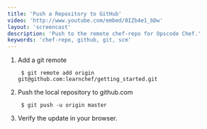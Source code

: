 ```yaml
---
title: 'Push a Repository to GitHub'
video: 'http://www.youtube.com/embed/8IZb4e1_bDw'
layout: 'screencast'
description: 'Push to the remote chef-repo for Opscode Chef.'
keywords: 'chef-repo, github, git, scm'
---
```


1. Add a git remote

        $ git remote add origin git@github.com:learnchef/getting_started.git

1. Push the local repository to github.com

        $ git push -u origin master

1. Verify the update in your browser.
